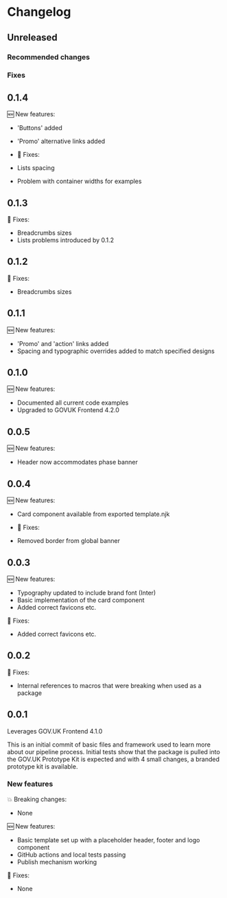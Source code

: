 # Changelog

## Unreleased

### Recommended changes

### Fixes

## 0.1.4
🆕 New features:

- 'Buttons' added
- 'Promo' alternative links added

- 🔧 Fixes:

- Lists spacing
- Problem with container widths for examples

## 0.1.3
🔧 Fixes:

- Breadcrumbs sizes
- Lists problems introduced by 0.1.2 

## 0.1.2
🔧 Fixes:

- Breadcrumbs sizes

## 0.1.1
🆕 New features:

- 'Promo' and 'action' links added
- Spacing and typographic overrides added to match specified designs

## 0.1.0
🆕 New features:

- Documented all current code examples
- Upgraded to GOVUK Frontend 4.2.0

## 0.0.5
🆕 New features:

- Header now accommodates phase banner 

## 0.0.4

🆕 New features:

- Card component available from exported template.njk 

- 🔧 Fixes:

- Removed border from global banner

## 0.0.3

🆕 New features:

- Typography updated to include brand font (Inter)
- Basic implementation of the card component 
- Added correct favicons etc.

🔧 Fixes:
 
- Added correct favicons etc.

## 0.0.2

🔧 Fixes: 

- Internal references to macros that were breaking when used as a package

## 0.0.1

Leverages GOV.UK Frontend 4.1.0

This is an initial commit of basic files and framework used to learn more about our pipeline process. Initial tests show that the package is pulled into the GOV.UK Prototype Kit is expected and with 4 small changes, a branded prototype kit is available.

### New features

💥 Breaking changes:

- None

🆕 New features:

- Basic template set up with a placeholder header, footer and logo component
- GitHub actions and local tests passing
- Publish mechanism working

🔧 Fixes:

- None